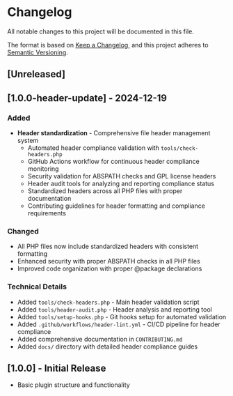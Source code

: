 # Changelog

All notable changes to this project will be documented in this file.

The format is based on [Keep a Changelog](https://keepachangelog.com/en/1.1.0/),
and this project adheres to [Semantic Versioning](https://semver.org/spec/v2.0.0.html).

## [Unreleased]

## [1.0.0-header-update] - 2024-12-19

### Added
- **Header standardization** - Comprehensive file header management system
  - Automated header compliance validation with `tools/check-headers.php`
  - GitHub Actions workflow for continuous header compliance monitoring
  - Security validation for ABSPATH checks and GPL license headers
  - Header audit tools for analyzing and reporting compliance status
  - Standardized headers across all PHP files with proper documentation
  - Contributing guidelines for header formatting and compliance requirements

### Changed
- All PHP files now include standardized headers with consistent formatting
- Enhanced security with proper ABSPATH checks in all PHP files
- Improved code organization with proper @package declarations

### Technical Details
- Added `tools/check-headers.php` - Main header validation script
- Added `tools/header-audit.php` - Header analysis and reporting tool
- Added `tools/setup-hooks.php` - Git hooks setup for automated validation
- Added `.github/workflows/header-lint.yml` - CI/CD pipeline for header compliance
- Added comprehensive documentation in `CONTRIBUTING.md`
- Added `docs/` directory with detailed header compliance guides

## [1.0.0] - Initial Release
- Basic plugin structure and functionality
